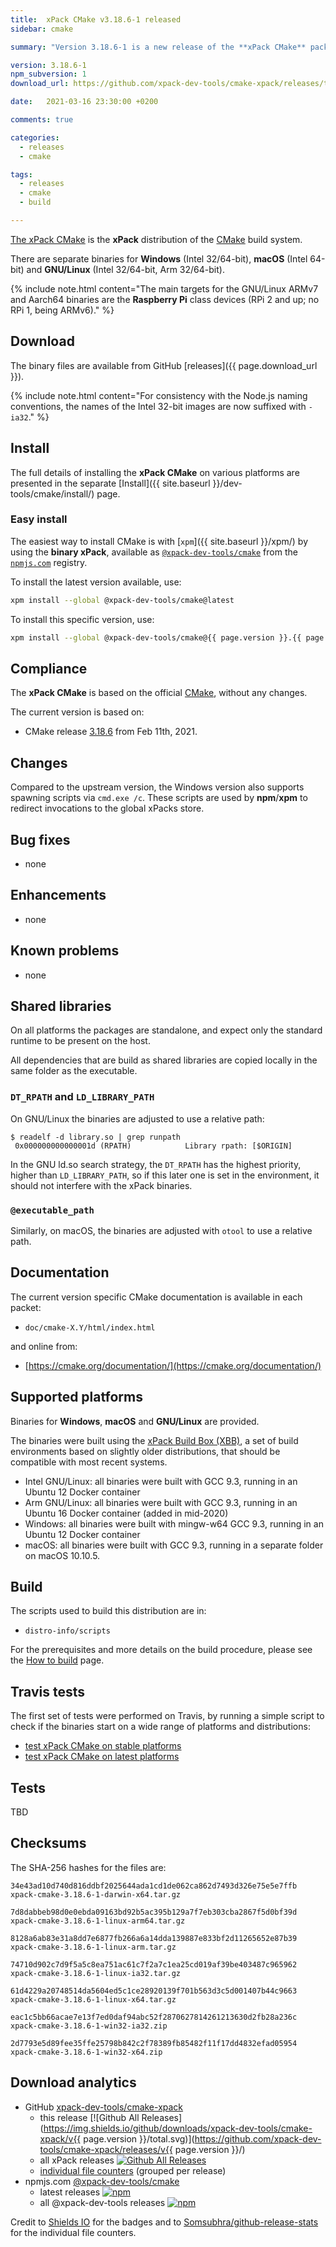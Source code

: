 ```yaml
---
title:  xPack CMake v3.18.6-1 released
sidebar: cmake

summary: "Version 3.18.6-1 is a new release of the **xPack CMake** package, following the CMake release."

version: 3.18.6-1
npm_subversion: 1
download_url: https://github.com/xpack-dev-tools/cmake-xpack/releases/tag/v3.18.6-1/

date:   2021-03-16 23:30:00 +0200

comments: true

categories:
  - releases
  - cmake

tags:
  - releases
  - cmake
  - build

---
```


[The xPack CMake](https://xpack.github.io/dev-tools/cmake/)
is the **xPack** distribution of the
[CMake](https://cmake.org) build system.

There are separate binaries for **Windows** (Intel 32/64-bit),
**macOS** (Intel 64-bit) and **GNU/Linux** (Intel 32/64-bit, Arm 32/64-bit).

{% include note.html content="The main targets for the GNU/Linux
ARMv7 and Aarch64 binaries are the **Raspberry Pi** class devices
(RPi 2 and up; no RPi 1, being ARMv6)." %}

## Download

The binary files are available from GitHub [releases]({{ page.download_url }}).

{% include note.html content="For consistency with the Node.js naming
conventions, the names of the Intel 32-bit images are now suffixed with
`-ia32`." %}

## Install

The full details of installing the **xPack CMake** on various platforms
are presented in the separate
[Install]({{ site.baseurl }}/dev-tools/cmake/install/) page.

### Easy install

The easiest way to install CMake is with
[`xpm`]({{ site.baseurl }}/xpm/)
by using the **binary xPack**, available as
[`@xpack-dev-tools/cmake`](https://www.npmjs.com/package/@xpack-dev-tools/cmake)
from the [`npmjs.com`](https://www.npmjs.com) registry.

To install the latest version available, use:

```sh
xpm install --global @xpack-dev-tools/cmake@latest
```

To install this specific version, use:

```sh
xpm install --global @xpack-dev-tools/cmake@{{ page.version }}.{{ page.npm_subversion }}
```

## Compliance

The **xPack CMake** is based on the official
[CMake](https://cmake.org),
without any changes.

The current version is based on:

- CMake release
[3.18.6](https://github.com/Kitware/CMake/releases/tag/v3.18.6/)
from Feb 11th, 2021.

## Changes

Compared to the upstream version, the Windows version also supports
spawning scripts via `cmd.exe /c`. These scripts are used by **npm**/**xpm**
to redirect invocations to the global xPacks store.

## Bug fixes

- none

## Enhancements

- none

## Known problems

- none

## Shared libraries

On all platforms the packages are standalone, and expect only the standard
runtime to be present on the host.

All dependencies that are build as shared libraries are copied locally in the
same folder as the executable.

### `DT_RPATH` and `LD_LIBRARY_PATH`

On GNU/Linux the binaries are adjusted to use a relative path:

```console
$ readelf -d library.so | grep runpath
 0x000000000000001d (RPATH)            Library rpath: [$ORIGIN]
```

In the GNU ld.so search strategy, the `DT_RPATH` has
the highest priority, higher than `LD_LIBRARY_PATH`, so if this later one
is set in the environment, it should not interfere with the xPack binaries.

### `@executable_path`

Similarly, on macOS, the binaries are adjusted with `otool` to use a
relative path.

## Documentation

The current version specific CMake documentation is available in each packet:

- `doc/cmake-X.Y/html/index.html`

and online from:

- [https://cmake.org/documentation/](https://cmake.org/documentation/)

## Supported platforms

Binaries for **Windows**, **macOS** and **GNU/Linux** are provided.

The binaries were built using the
[xPack Build Box (XBB)](https://github.com/xpack/xpack-build-box), a set
of build environments based on slightly older distributions, that should be
compatible with most recent systems.

- Intel GNU/Linux: all binaries were built with GCC 9.3, running in an
  Ubuntu 12 Docker container
- Arm GNU/Linux: all binaries were built with GCC 9.3, running in an
  Ubuntu 16 Docker container (added in mid-2020)
- Windows: all binaries were built with mingw-w64 GCC 9.3, running in an
  Ubuntu 12 Docker container
- macOS: all binaries were built with GCC 9.3, running in a separate
  folder on macOS 10.10.5.

## Build

The scripts used to build this distribution are in:

- `distro-info/scripts`

For the prerequisites and more details on the build procedure, please see the
[How to build](https://github.com/xpack-dev-tools/cmake-xpack/blob/xpack/README-BUILD.md) page.

## Travis tests

The first set of tests were performed on Travis, by running
a simple script to check if the binaries start on a wide range of
platforms and distributions:

- [test xPack CMake on stable platforms](https://travis-ci.com/github/xpack-dev-tools/cmake-xpack/builds/220317746)
- [test xPack CMake on latest platforms](https://travis-ci.com/github/xpack-dev-tools/cmake-xpack/builds/220317753)

## Tests

TBD

## Checksums

The SHA-256 hashes for the files are:

```console
34e43ad10d740d816ddbf2025644ada1cd1de062ca862d7493d326e75e5e7ffb
xpack-cmake-3.18.6-1-darwin-x64.tar.gz

7d8dabbeb98d0e0ebda09163bd92b5ac395b129a7f7eb303cba2867f5d0bf39d
xpack-cmake-3.18.6-1-linux-arm64.tar.gz

8128a6ab83e31a8dd7e6877fb266a6a14dda139887e833bf2d11265652e87b39
xpack-cmake-3.18.6-1-linux-arm.tar.gz

74710d902c7d9f5a5c8ea751ac61c7f2a7c1ea25cd019af39be403487c965962
xpack-cmake-3.18.6-1-linux-ia32.tar.gz

61d4229a20748514da5604ed5c1ce28920139f701b563d3c5d001407b44c9663
xpack-cmake-3.18.6-1-linux-x64.tar.gz

eac1c5bb66acae7e13f7ed0daf94abc52f2870627814261213630d2fb28a236c
xpack-cmake-3.18.6-1-win32-ia32.zip

2d7793e5d89fee35ffe25798b842c2f78389fb85482f11f17dd4832efad05954
xpack-cmake-3.18.6-1-win32-x64.zip
```

## Download analytics

- GitHub [xpack-dev-tools/cmake-xpack](https://github.com/xpack-dev-tools/cmake-xpack/)
  - this release [![Github All Releases](https://img.shields.io/github/downloads/xpack-dev-tools/cmake-xpack/v{{ page.version }}/total.svg)](https://github.com/xpack-dev-tools/cmake-xpack/releases/v{{ page.version }}/)
  - all xPack releases [![Github All Releases](https://img.shields.io/github/downloads/xpack-dev-tools/cmake-xpack/total.svg)](https://github.com/xpack-dev-tools/cmake-xpack/releases/)
  - [individual file counters](https://somsubhra.github.io/github-release-stats/?username=xpack-dev-tools&repository=cmake-xpack) (grouped per release)
- npmjs.com [@xpack-dev-tools/cmake](https://www.npmjs.com/package/@xpack-dev-tools/cmake)
  - latest releases [![npm](https://img.shields.io/npm/dw/@xpack-dev-tools/cmake.svg)](https://www.npmjs.com/package/@xpack-dev-tools/cmake/)
  - all @xpack-dev-tools releases [![npm](https://img.shields.io/npm/dt/@xpack-dev-tools/cmake.svg)](https://www.npmjs.com/package/@xpack-dev-tools/cmake/)

Credit to [Shields IO](https://shields.io) for the badges and to
[Somsubhra/github-release-stats](https://github.com/Somsubhra/github-release-stats)
for the individual file counters.
